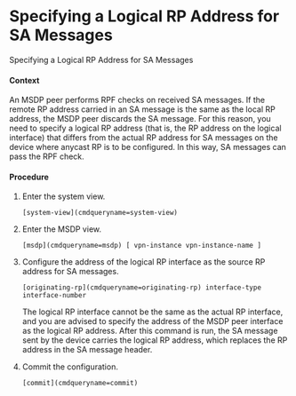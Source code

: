 Specifying a Logical RP Address for SA Messages
===============================================

Specifying a Logical RP Address for SA Messages

#### Context

An MSDP peer performs RPF checks on received SA messages. If the remote RP address carried in an SA message is the same as the local RP address, the MSDP peer discards the SA message. For this reason, you need to specify a logical RP address (that is, the RP address on the logical interface) that differs from the actual RP address for SA messages on the device where anycast RP is to be configured. In this way, SA messages can pass the RPF check.


#### Procedure

1. Enter the system view.
   
   
   ```
   [system-view](cmdqueryname=system-view)
   ```
2. Enter the MSDP view.
   
   
   ```
   [msdp](cmdqueryname=msdp) [ vpn-instance vpn-instance-name ]
   ```
3. Configure the address of the logical RP interface as the source RP address for SA messages.
   
   
   ```
   [originating-rp](cmdqueryname=originating-rp) interface-type interface-number
   ```
   
   The logical RP interface cannot be the same as the actual RP interface, and you are advised to specify the address of the MSDP peer interface as the logical RP address. After this command is run, the SA message sent by the device carries the logical RP address, which replaces the RP address in the SA message header.
4. Commit the configuration.
   
   
   ```
   [commit](cmdqueryname=commit)
   ```